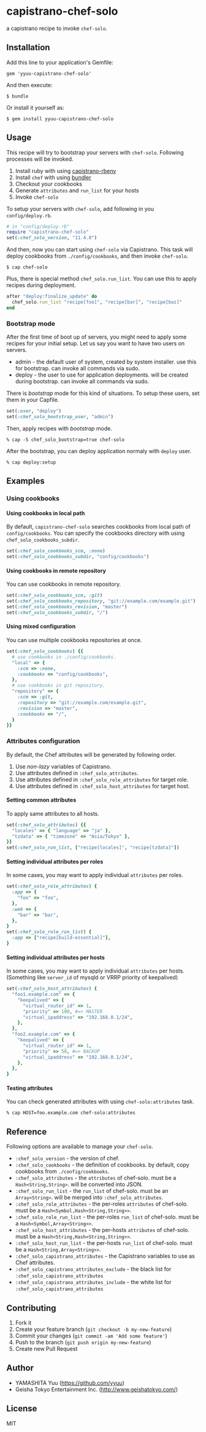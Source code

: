 # capistrano-chef-solo

a capistrano recipe to invoke `chef-solo`.

## Installation

Add this line to your application's Gemfile:

    gem 'yyuu-capistrano-chef-solo'

And then execute:

    $ bundle

Or install it yourself as:

    $ gem install yyuu-capistrano-chef-solo

## Usage

This recipe will try to bootstrap your servers with `chef-solo`. Following processes will be invoked.

1. Install ruby with using [capistrano-rbenv](https://github.com/yyuu/capistrano-rbenv)
2. Install `chef` with using [bundler](http://gembundler.com)
3. Checkout your cookbooks
4. Generate `attributes` and `run_list` for your hosts
5. Invoke `chef-solo`

To setup your servers with `chef-solo`, add following in you `config/deploy.rb`.

```ruby
# in "config/deploy.rb"
require "capistrano-chef-solo"
set(:chef_solo_version, "11.4.0")
```

And then, now you can start using `chef-solo` via Capistrano.
This task will deploy cookbooks from `./config/cookbooks`, and then invoke `chef-solo`.

    $ cap chef-solo

Plus, there is special method `chef_solo.run_list`. You can use this to apply recipes during deployment.

```ruby
after "deploy:finalize_update" do
  chef_solo.run_list "recipe[foo]", "recipe[bar]", "recipe[baz]"
end
```

### Bootstrap mode

After the first time of boot up of servers, you might need to apply some recipes for your initial setup.
Let us say you want to have two users on servers.

* admin - the default user of system, created by system installer. use this for bootstrap. can invoke all commands via sudo.
* deploy - the user to use for application deployments. will be created during bootstrap. can invoke all commands via sudo.

There is _bootstrap_ mode for this kind of situations.
To setup these users, set them in your Capfile.

```ruby
set(:user, "deploy")
set(:chef_solo_bootstrap_user, "admin")
```

Then, apply recipes with _bootstrap_ mode.

    % cap -S chef_solo_bootstrap=true chef-solo

After the bootstrap, you can deploy application normaly with `deploy` user.

    % cap deploy:setup


## Examples

### Using cookbooks

#### Using cookbooks in local path

By default, `capistrano-chef-solo` searches cookbooks from local path of `config/cookbooks`.
You can specify the cookbooks directory with using `chef_solo_cookbooks_subdir`.

```ruby
set(:chef_solo_cookbooks_scm, :none)
set(:chef_solo_cookbooks_subdir, "config/cookbooks")
```

#### Using cookbooks in remote repository

You can use cookbooks in remote repository.

```ruby
set(:chef_solo_cookbooks_scm, :git)
set(:chef_solo_cookbooks_repository, "git://example.com/example.git")
set(:chef_solo_cookbooks_revision, "master")
set(:chef_solo_cookbooks_subdir, "/")
```

#### Using mixed configuration

You can use multiple cookbooks repositories at once.

```ruby
set(:chef_solo_cookbooks) {{
  # use cookbooks in ./config/cookbooks.
  "local" => {
    :scm => :none,
    :cookbooks => "config/cookbooks",
  },
  # use cookbooks in git repository.
  "repository" => {
    :scm => :git,
    :repository => "git://example.com/example.git",
    :revision => "master",
    :cookbooks => "/",
  }
}}
```


### Attributes configuration

By default, the Chef attributes will be generated by following order.

1. Use _non-lazy_ variables of Capistrano.
2. Use attributes defined in `:chef_solo_attributes`.
3. Use attributes defined in `:chef_solo_role_attributes` for target role.
4. Use attributes defined in `:chef_solo_host_attributes` for target host.

#### Setting common attributes

To apply same attributes to all hosts.

```ruby
set(:chef_solo_attributes) {{
  "locales" => { "language" => "ja" },
  "tzdata" => { "timezone" => "Asia/Tokyo" },
}}
set(:chef_solo_run_list, ["recipe[locales]", "recipe[tzdata]"])
```

#### Setting individual attributes per roles

In some cases, you may want to apply individual `attributes` per roles.

```ruby
set(:chef_solo_role_attributes) {
  :app => {
    "foo" => "foo",
  },
  :web => {
    "bar" => "bar",
  },
}
set(:chef_solo_role_run_list) {
  :app => ["recipe[build-essential]"],
}
```

#### Setting individual attributes per hosts

In some cases, you may want to apply individual `attributes` per hosts.
(Something like `server_id` of mysqld or VRRP priority of keepalived)

```ruby
set(:chef_solo_host_attributes) {
  "foo1.example.com" => {
    "keepalived" => {
      "virtual_router_id" => 1,
      "priority" => 100, #=> MASTER
      "virtual_ipaddress" => "192.168.0.1/24",
    },
  },
  "foo2.example.com" => {
    "keepalived" => {
      "virtual_router_id" => 1,
      "priority" => 50, #=> BACKUP
      "virtual_ipaddress" => "192.168.0.1/24",
    },
  },
}
```

#### Testing attributes

You can check generated attributes with using `chef-solo:attributes` task.

    % cap HOST=foo.example.com chef-solo:attributes


## Reference

Following options are available to manage your `chef-solo`.

 * `:chef_solo_version` - the version of chef.
 * `:chef_solo_cookbooks` - the definition of cookbooks. by default, copy cookbooks from `./config/cookbooks`.
 * `:chef_solo_attributes` - the `attributes` of chef-solo. must be a `Hash<String,String>`. will be converted into JSON.
 * `:chef_solo_run_list` - the `run_list` of chef-solo. must be an `Array<String>`. will be merged into `:chef_solo_attributes`.
 * `:chef_solo_role_attributes` - the per-roles `attributes` of chef-solo. must be a `Hash<Symbol,Hash<String,String>>`.
 * `:chef_solo_role_run_list` - the per-roles `run_list` of chef-solo. must be a `Hash<Symbol,Array<String>>`.
 * `:chef_solo_host_attributes` - the per-hosts `attributes` of chef-solo. must be a `Hash<String,Hash<String,String>>`.
 * `:chef_solo_host_run_list` - the per-hosts `run_list` of chef-solo. must be a `Hash<String,Array<String>>`.
 * `:chef_solo_capistrano_attributes` - the Capistrano variables to use as Chef attributes.
 * `:chef_solo_capistrano_attributes_exclude` - the black list for `:chef_solo_capistrano_attributes`
 * `:chef_solo_capistrano_attributes_include` - the white list for `:chef_solo_capistrano_attributes`


## Contributing

1. Fork it
2. Create your feature branch (`git checkout -b my-new-feature`)
3. Commit your changes (`git commit -am 'Add some feature'`)
4. Push to the branch (`git push origin my-new-feature`)
5. Create new Pull Request

## Author

- YAMASHITA Yuu (https://github.com/yyuu)
- Geisha Tokyo Entertainment Inc. (http://www.geishatokyo.com/)

## License

MIT
